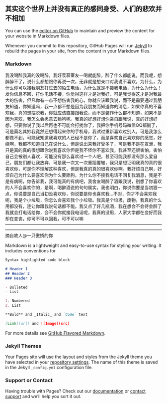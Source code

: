 ## 其实这个世界上并没有真正的感同身受、人们的悲欢并不相加

You can use the [editor on GitHub](https://github.com/xtxtxtx/5gt/edit/master/index.md) to maintain and preview the content for your website in Markdown files.

Whenever you commit to this repository, GitHub Pages will run [Jekyll](https://jekyllrb.com/) to rebuild the pages in your site, from the content in your Markdown files.

### Markdown
我没喝醉我真的没喝醉，我好羡慕室友一喝就能醉，醉了什么都能说，而我呢，想醉醉不了，说什么都想跟你再说一次，无非就是想亲口对我说不喜欢，为什么，为什么你可以接我朋友打过去的陌生电话，为什么就是不接我电话，为什么为什么！发你信息不回，打你电话不接，你觉得这样才是对我好，可是我觉得这才是对我最大的伤害，但凡你有一点不想伤害我的心，你就应该跟我说，而不是需要通过我朋友知道，你知道吗，我一点都不想是因为我朋友而知道你的消息，如果你真的不喜欢我，真的想摆脱我，你就应该直接跟我说，而不是装作什么都不知道，如果不是因为喜欢，我怎么会愿意去舔狗呢。我真的好想好想你亲自跟我说，真的好想好想，只要你说了我以后再也不可能会打扰你了，我把你手机号码微信QQ都删了，可是莫名其妙我竟然还想得起来你的手机号，我试过重新喜欢过别人，可是我怎么都做不到，可能我知道我喜欢的人已经不是你了，而是喜欢自己喜欢你的感觉，好绕啊，我都不知道自己在说什么，但是说出来我好受多了，可是我不是在宣泄，我只是真的真的很想跟你说我喜欢你但是我不怪你不喜欢我，我甚至还很害怕，害怕自己会被别人喜欢，可能没有那么喜欢过一个人吧，甚至可能我都没有那么爱自己，朋友们都让我放弃，可是我一次又一次重蹈覆辙，我只是想证明我真的真的很喜欢你，可是你不理解这种喜欢，但是我真的真的很喜欢你啊。我好烦自己啊，好烦自己为什么要喜欢你为什么要舔狗，为什么你不接我电话不回复我消息，我是不是有病啊，你告诉我，我可能真的有病吧，我舍友喝醉了酒跟我说，别想了你喜欢的人不会喜欢你的，是啊，喝醉酒说的句句属实，我也明白，你说你要是当初狠一点，你说要是自己当初没喜欢你，你说要是你也喜欢我...不对，你才不会喜欢我呢，我是个小垃圾，你怎么会喜欢我个小垃圾。我真是个垃圾，废物，我真的什么用都没有，连让你跟我说句话都不能。我又点了好几瓶酒，我在想会不会待会醉了我就会打电话给你，会不会你就接我电话呢，我真的没用，人家大学都在变好而我却在变丧，你可不可以回我，可不可以嘛————————————————————————————————————————————————————————————————————————摘自故人@一只傲娇的你

Markdown is a lightweight and easy-to-use syntax for styling your writing. It includes conventions for

```markdown
Syntax highlighted code block

# Header 1
## Header 2
### Header 3

- Bulleted
- List

1. Numbered
2. List

**Bold** and _Italic_ and `Code` text

[Link](url) and ![Image](src)
```

For more details see [GitHub Flavored Markdown](https://guides.github.com/features/mastering-markdown/).

### Jekyll Themes

Your Pages site will use the layout and styles from the Jekyll theme you have selected in your [repository settings](https://github.com/xtxtxtx/5gt/settings). The name of this theme is saved in the Jekyll `_config.yml` configuration file.

### Support or Contact

Having trouble with Pages? Check out our [documentation](https://help.github.com/categories/github-pages-basics/) or [contact support](https://github.com/contact) and we’ll help you sort it out.
